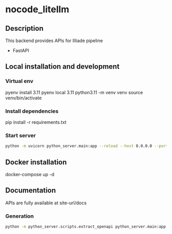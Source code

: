 # nocode_litellm

## Description

This backend provides APIs for Illiade pipeline
- FastAPI

## Local installation and development

### Virtual env

pyenv install 3.11
pyenv local 3.11
python3.11 -m venv venv
source venv/bin/activate

### Install dependencies

pip install -r requirements.txt

### Start server

```bash
python -m uvicorn python_server.main:app --reload --host 0.0.0.0 --port 8001

```

## Docker installation

docker-compose up -d


## Documentation

APIs are fully available at site-url/docs

### Generation

```bash
python -m python_server.scripts.extract_openapi python_server.main:app --out python_server/docs/openapi.json
```
